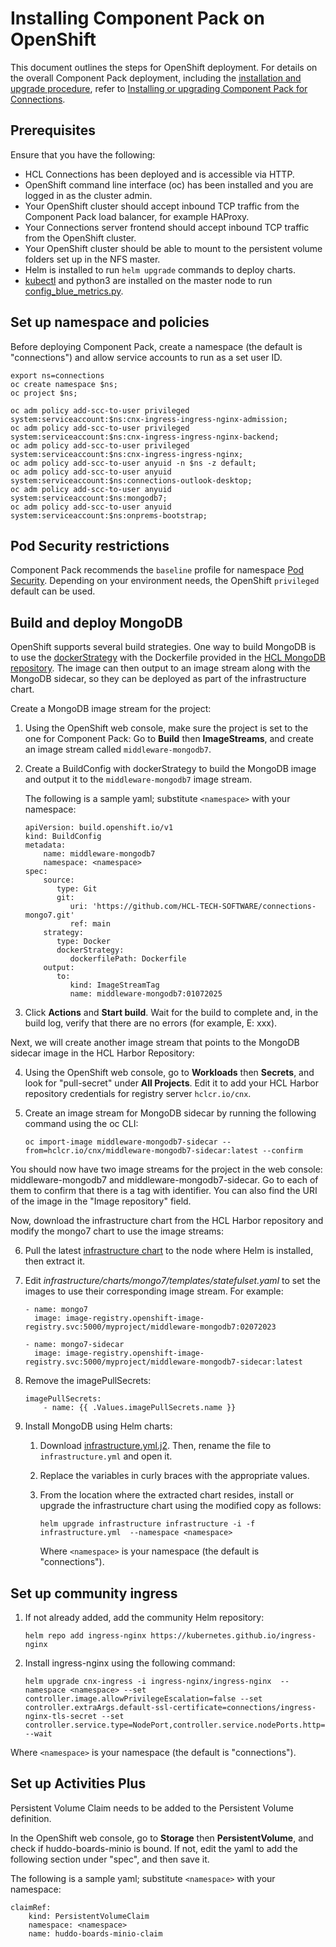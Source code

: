 # Installing Component Pack on OpenShift

This document outlines the steps for OpenShift deployment. For details on the overall Component Pack deployment, including the [installation and upgrade procedure](cp_install_upgrade_container.md), refer to [Installing or upgrading Component Pack for Connections](cp_install_config_intro.md).

## Prerequisites

Ensure that you have the following:

-   HCL Connections has been deployed and is accessible via HTTP.
-   OpenShift command line interface (oc) has been installed and you are logged in as the cluster admin.
-   Your OpenShift cluster should accept inbound TCP traffic from the Component Pack load balancer, for example HAProxy.
-   Your Connections server frontend should accept inbound TCP traffic from the OpenShift cluster.
-   Your OpenShift cluster should be able to mount to the persistent volume folders set up in the NFS master.
-   Helm is installed to run `helm upgrade` commands to deploy charts.
-   [kubectl](https://docs.openshift.com/container-platform/4.11/cli_reference/openshift_cli/usage-oc-kubectl.html#the-kubectl-binary) and python3 are installed on the master node to run [config_blue_metrics.py](https://github.com/HCL-TECH-SOFTWARE/connections-automation/blob/main/roles/hcl/component-pack-harbor/files/config_blue_metrics.py).

## Set up namespace and policies

Before deploying Component Pack, create a namespace (the default is "connections") and allow service accounts to run as a set user ID.

```
export ns=connections
oc create namespace $ns;
oc project $ns;
```
```
oc adm policy add-scc-to-user privileged system:serviceaccount:$ns:cnx-ingress-ingress-nginx-admission;
oc adm policy add-scc-to-user privileged system:serviceaccount:$ns:cnx-ingress-ingress-nginx-backend;
oc adm policy add-scc-to-user privileged system:serviceaccount:$ns:cnx-ingress-ingress-nginx;
oc adm policy add-scc-to-user anyuid -n $ns -z default;
oc adm policy add-scc-to-user anyuid system:serviceaccount:$ns:connections-outlook-desktop;
oc adm policy add-scc-to-user anyuid system:serviceaccount:$ns:mongodb7;
oc adm policy add-scc-to-user anyuid system:serviceaccount:$ns:onprems-bootstrap;
```

## Pod Security restrictions

Component Pack recommends the `baseline` profile for namespace [Pod Security](cp_install_services_tasks.md#psa_namespace). Depending on your environment needs, the OpenShift `privileged` default can be used.

## Build and deploy MongoDB

OpenShift supports several build strategies. One way to build MongoDB is to use the [dockerStrategy](https://docs.openshift.com/container-platform/4.11/cicd/builds/build-strategies.html#builds-strategy-dockerfile-path_build-strategies) with the Dockerfile provided in the [HCL MongoDB repository](https://github.com/HCL-TECH-SOFTWARE/connections-mongo7). The image can then output to an image stream along with the MongoDB sidecar, so they can be deployed as part of the infrastructure chart.

Create a MongoDB image stream for the project:

1.  Using the OpenShift web console, make sure the project is set to the one for Component Pack: Go to **Build** then **ImageStreams**,  and create an image stream called `middleware-mongodb7`.

2.  Create a BuildConfig with dockerStrategy to build the MongoDB image and output it to the `middleware-mongodb7` image stream.

    The following is a sample yaml; substitute `<namespace>` with your namespace:

    ```
    apiVersion: build.openshift.io/v1
    kind: BuildConfig
    metadata:
        name: middleware-mongodb7
        namespace: <namespace>
    spec:
        source:
           type: Git
           git:
              uri: 'https://github.com/HCL-TECH-SOFTWARE/connections-mongo7.git'
              ref: main
        strategy:
           type: Docker
           dockerStrategy:
              dockerfilePath: Dockerfile
        output:
           to:
              kind: ImageStreamTag
              name: middleware-mongodb7:01072025
    ```

3.  Click **Actions** and **Start build**. Wait for the build to complete and, in the build log, verify that there are no errors (for example, E: xxx).

Next, we will create another image stream that points to the MongoDB sidecar image in the HCL Harbor Repository:

4.  Using the OpenShift web console, go to **Workloads** then **Secrets**, and look for "pull-secret" under **All Projects**. Edit it to add your HCL Harbor repository credentials for registry server `hclcr.io/cnx`.

5.  Create an image stream for MongoDB sidecar by running the following command using the oc CLI:

    ```
    oc import-image middleware-mongodb7-sidecar --from=hclcr.io/cnx/middleware-mongodb7-sidecar:latest --confirm
    ```

You should now have two image streams for the project in the web console: middleware-mongodb7 and middleware-mongodb7-sidecar. Go to each of them to confirm that there is a tag with identifier. You can also find the URI of the image in the "Image repository" field.

Now, download the infrastructure chart from the HCL Harbor repository and modify the mongo7 chart to use the image streams:

6.  Pull the latest [infrastructure chart](https://hclcr.io/harbor/projects/15/repositories/infrastructure/artifacts-tab) to the node where Helm is installed, then extract it.

7.  Edit *infrastructure/charts/mongo7/templates/statefulset.yaml* to set the images to use their corresponding image stream. For example:

    ```
    - name: mongo7
      image: image-registry.openshift-image-registry.svc:5000/myproject/middleware-mongodb7:02072023
    ```

    ```
    - name: mongo7-sidecar
      image: image-registry.openshift-image-registry.svc:5000/myproject/middleware-mongodb7-sidecar:latest
    ```

8.  Remove the imagePullSecrets:

    ```
    imagePullSecrets:
        - name: {{ .Values.imagePullSecrets.name }}
    ```

9.  Install MongoDB using Helm charts:

    1.  Download [infrastructure.yml.j2](https://github.com/HCL-TECH-SOFTWARE/connections-automation/tree/main/roles/hcl/component-pack-harbor/templates/helmvars). Then, rename the file to `infrastructure.yml` and open it.

    2.  Replace the variables in curly braces with the appropriate values.

    3.  From the location where the extracted chart resides, install or upgrade the infrastructure chart using the modified copy as follows:

        ```
        helm upgrade infrastructure infrastructure -i -f  infrastructure.yml  --namespace <namespace>
        ```

        Where `<namespace>` is your namespace (the default is "connections").

## Set up community ingress

1. If not already added, add the community Helm repository:

    ```
    helm repo add ingress-nginx https://kubernetes.github.io/ingress-nginx
    ```

2. Install ingress-nginx using the following command:

    ```
    helm upgrade cnx-ingress -i ingress-nginx/ingress-nginx  --namespace <namespace> --set controller.image.allowPrivilegeEscalation=false --set controller.extraArgs.default-ssl-certificate=connections/ingress-nginx-tls-secret --set controller.service.type=NodePort,controller.service.nodePorts.http=32080,controller.service.nodePorts.https=32443,defaultBackend.enabled=true,controller.healthStatus=true,controller.healthCheckPath="/healthz",controller.livenessProbe.timeoutSeconds=60,controller.readinessProbe.timeoutSeconds=60,controller.opentelemetry.containerSecurityContext.runAsUser=null,controller.admissionWebhooks.createSecretJob.securityContext.runAsUser=null,controller.admissionWebhooks.patchWebhookJob.securityContext.runAsUser=null --wait
    ```

Where `<namespace>` is your namespace (the default is "connections").

## Set up Activities Plus

Persistent Volume Claim needs to be added to the Persistent Volume definition.  

In the OpenShift web console, go to **Storage** then **PersistentVolume**, and check if huddo-boards-minio is bound. If not, edit the yaml to add the following section under "spec", and then save it.

The following is a sample yaml; substitute `<namespace>` with your namespace:

```
claimRef:
    kind: PersistentVolumeClaim
    namespace: <namespace>
    name: huddo-boards-minio-claim
```
